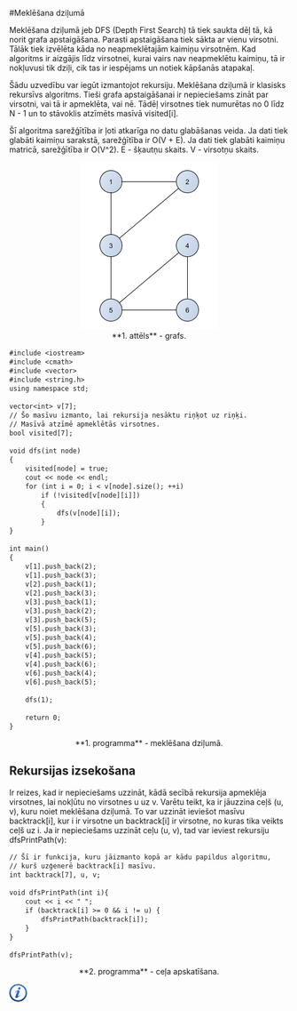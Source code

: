 #Meklēšana dziļumā

Meklēšana dziļumā jeb DFS (Depth First Search) tā tiek saukta dēļ tā, kā norit grafa apstaigāšana. Parasti apstaigāšana tiek sākta ar vienu virsotni. Tālāk tiek izvēlēta kāda no neapmeklētajām kaimiņu virsotnēm. Kad algoritms ir aizgājis līdz virsotnei, kurai vairs nav neapmeklētu kaimiņu, tā ir nokļuvusi tik dziļi, cik tas ir iespējams un notiek kāpšanās atapakaļ.

Šādu uzvedību var iegūt izmantojot rekursiju. Meklēšana dziļumā ir klasisks rekursīvs algoritms. Tieši grafa apstaigāšanai ir nepieciešams zināt par virsotni, vai tā ir apmeklēta, vai nē. Tādēļ virsotnes tiek numurētas no 0 līdz N - 1 un to stāvoklis atzīmēts masīvā visited[i].

Šī algoritma sarežģītība ir ļoti atkarīga no datu glabāšanas veida. Ja dati tiek glabāti kaimiņu sarakstā, sarežģītība ir O(V + E). Ja dati tiek glabāti kaimiņu matricā, sarežģītība ir O(V^2). E - šķautņu skaits. V - virsotņu skaits.

<center><img alt="Grafs" src="/media/theory/dfs_graph.png" /></center>

<center>**1. attēls** - grafs.</center>

```
#include <iostream>
#include <cmath>
#include <vector>
#include <string.h>
using namespace std;

vector<int> v[7];
// Šo masīvu izmanto, lai rekursija nesāktu riņķot uz riņķi.
// Masīvā atzīmē apmeklētās virsotnes.
bool visited[7];

void dfs(int node)
{
    visited[node] = true;
    cout << node << endl;
    for (int i = 0; i < v[node].size(); ++i)
        if (!visited[v[node][i]])
        {
            dfs(v[node][i]);
        }
}

int main()
{
    v[1].push_back(2);
    v[1].push_back(3);
    v[2].push_back(1);
    v[2].push_back(3);
    v[3].push_back(1);
    v[3].push_back(2);
    v[3].push_back(5);
    v[5].push_back(3);
    v[5].push_back(4);
    v[5].push_back(6);
    v[4].push_back(5);
    v[4].push_back(6);
    v[6].push_back(4);
    v[6].push_back(5);

    dfs(1);

    return 0;
}
```

<center>**1. programma** - meklēšana dziļumā.</center>

## Rekursijas izsekošana

Ir reizes, kad ir nepieciešams uzzināt, kādā secībā rekursija apmeklēja virsotnes, lai nokļūtu no virsotnes u uz v. Varētu teikt, ka ir jāuzzina ceļš (u, v), kuru noiet meklēšana dziļumā. To var uzzināt ieviešot masīvu backtrack[i], kur i ir virsotne un backtrack[i] ir virsotne, no kuras tika veikts ceļš uz i. Ja ir nepieciešams uzzināt ceļu (u, v), tad var ieviest rekursiju dfsPrintPath(v):

```
// Šī ir funkcija, kuru jāizmanto kopā ar kādu papildus algoritmu,
// kurš uzģenerē backtrack[i] masīvu.
int backtrack[7], u, v;

void dfsPrintPath(int i){
    cout << i << " ";
    if (backtrack[i] >= 0 && i != u) {
        dfsPrintPath(backtrack[i]);
    }
}

dfsPrintPath(v);
```

<center>**2. programma** - ceļa apskatīšana.</center>

<a href="http://en.wikipedia.org/wiki/Depth-first_search" target="_blank">![Vairāk informācija](/media/theory/information.png)</a>